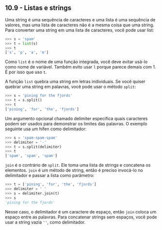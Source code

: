 ## 10.9 - Listas e strings

Uma string é uma sequência de caracteres e uma lista é uma sequência de valores, mas uma lista de caracteres não é a mesma coisa que uma string. Para converter uma string em uma lista de caracteres, você pode usar list:

```python
>>> s = 'spam'
>>> t = list(s)
>>> t
['s', 'p', 'a', 'm']
```

Como `list` é o nome de uma função integrada, você deve evitar usá-lo como nome de variável. Também evito usar `l` porque parece demais com 1. É por isso que uso `t`.

A função `list` quebra uma string em letras individuais. Se você quiser quebrar uma string em palavras, você pode usar o método `split`:


```python
>>> s = 'pining for the fjords'
>>> t = s.split()
>>> t
['pining', 'for', 'the', 'fjords']
```

Um argumento opcional chamado delimiter especifica quais caracteres podem ser usados para demonstrar os limites das palavras. O exemplo seguinte usa um hífen como delimitador:

```python
>>> s = 'spam-spam-spam'
>>> delimiter = '-'
>>> t = s.split(delimiter)
>>> t
['spam', 'spam', 'spam']
```

`join` é o contrário de `split`. Ele toma uma lista de strings e concatena os elementos. `join` é um método de string, então é preciso invocá-lo no delimitador e passar a lista como parâmetro:

```python
>>> t = ['pining', 'for', 'the', 'fjords']
>>> delimiter = ' '
>>> s = delimiter.join(t)
>>> s
'pining for the fjords'
```

Nesse caso, o delimitador é um caractere de espaço, então `join` coloca um espaço entre as palavras. Para concatenar strings sem espaços, você pode usar a string vazia `''`, como delimitador.

<a href="10-listas/10-objetos-e-valores.html"></a>
